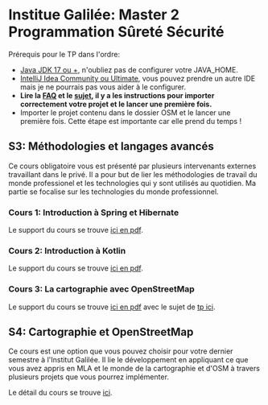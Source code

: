# Institue Galilée: Master 2 Programmation Sûreté Sécurité

Prérequis pour le TP dans l'ordre:

- [Java JDK 17 ou +](https://adoptium.net/), n'oubliez pas de configurer votre JAVA_HOME.
- [IntelliJ Idea Community ou Ultimate](https://www.jetbrains.com/idea/download/), vous pouvez prendre un autre IDE mais je ne pourrais pas vous aider à le configurer.
- **Lire la [FAQ](#faq) et le [sujet](https://joxit.dev/IG-Master2/osm/), il y a les instructions pour importer correctement votre projet et le lancer une première fois.**
- Importer le projet contenu dans le dossier OSM et le lancer une première fois. Cette étape est importante car elle prend du temps !

## S3: Méthodologies et langages avancés

Ce cours obligatoire vous est présenté par plusieurs intervenants externes travaillant dans le privé. Il a pour but de lier les méthodologies de travail du monde professionel et les technologies qui y sont utilisés au quotidien. Ma partie se focalise sur les technologies du monde professionnel.

### Cours 1: Introduction à Spring et Hibernate

Le support du cours se trouve [ici en pdf](https://joxit.dev/IG-Master2/beamer/spring-hibernate.pdf).

### Cours 2: Introduction à Kotlin

Le support du cours se trouve [ici en pdf](https://joxit.dev/IG-Master2/beamer/kotlin.pdf).

### Cours 3: La cartographie avec OpenStreetMap

Le support du cours se trouve [ici en pdf](https://joxit.dev/IG-Master2/beamer/openstreetmap.pdf) avec le sujet de [tp ici](https://joxit.dev/IG-Master2/osm/).

## S4: Cartographie et OpenStreetMap

Ce cours est une option que vous pouvez choisir pour votre dernier semestre à l'Institut Galilée. Il lie le développement en appliquant ce que vous avez appris en MLA et le monde de la cartographie et d'OSM à travers plusieurs projets que vous pourrez implémenter. 

Le détail du cours se trouve [ici](https://joxit.dev/IG-Master2/cartographie/).
